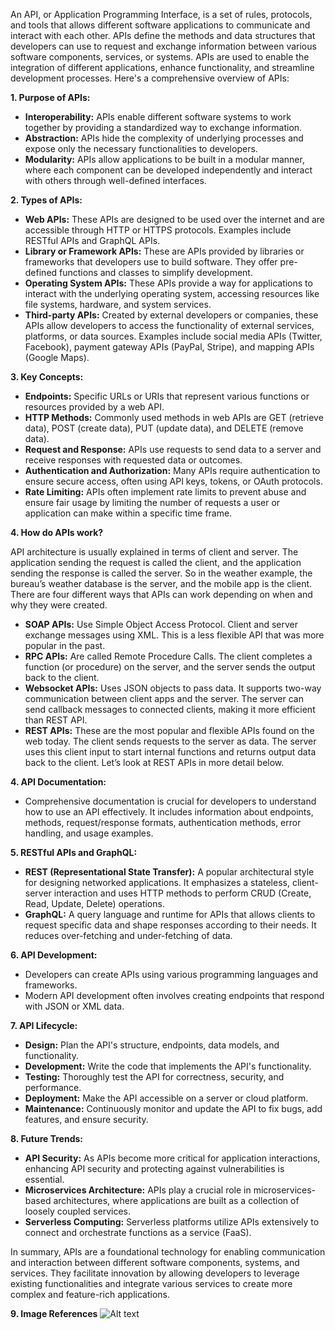 An API, or Application Programming Interface, is a set of rules, protocols, and tools that allows different software applications to communicate and interact with each other. APIs define the methods and data structures that developers can use to request and exchange information between various software components, services, or systems. APIs are used to enable the integration of different applications, enhance functionality, and streamline development processes. Here's a comprehensive overview of APIs:

**1. Purpose of APIs:**
   - **Interoperability:** APIs enable different software systems to work together by providing a standardized way to exchange information.
   - **Abstraction:** APIs hide the complexity of underlying processes and expose only the necessary functionalities to developers.
   - **Modularity:** APIs allow applications to be built in a modular manner, where each component can be developed independently and interact with others through well-defined interfaces.

**2. Types of APIs:**
   - **Web APIs:** These APIs are designed to be used over the internet and are accessible through HTTP or HTTPS protocols. Examples include RESTful APIs and GraphQL APIs.
   - **Library or Framework APIs:** These are APIs provided by libraries or frameworks that developers use to build software. They offer pre-defined functions and classes to simplify development.
   - **Operating System APIs:** These APIs provide a way for applications to interact with the underlying operating system, accessing resources like file systems, hardware, and system services.
   - **Third-party APIs:** Created by external developers or companies, these APIs allow developers to access the functionality of external services, platforms, or data sources. Examples include social media APIs (Twitter, Facebook), payment gateway APIs (PayPal, Stripe), and mapping APIs (Google Maps).

**3. Key Concepts:**
   - **Endpoints:** Specific URLs or URIs that represent various functions or resources provided by a web API.
   - **HTTP Methods:** Commonly used methods in web APIs are GET (retrieve data), POST (create data), PUT (update data), and DELETE (remove data).
   - **Request and Response:** APIs use requests to send data to a server and receive responses with requested data or outcomes.
   - **Authentication and Authorization:** Many APIs require authentication to ensure secure access, often using API keys, tokens, or OAuth protocols.
   - **Rate Limiting:** APIs often implement rate limits to prevent abuse and ensure fair usage by limiting the number of requests a user or application can make within a specific time frame.

**4. How do APIs work?**

API architecture is usually explained in terms of client and server. The application sending the request is called the client, and the application sending the response is called the server. So in the weather example, the bureau’s weather database is the server, and the mobile app is the client. There are four different ways that APIs can work depending on when and why they were created.

- **SOAP APIs:** Use Simple Object Access Protocol. Client and server exchange messages using XML. This is a less flexible API that was more popular in the past.
- **RPC APIs:** Are called Remote Procedure Calls. The client completes a function (or procedure) on the server, and the server sends the output back to the client.
- **Websocket APIs:** Uses JSON objects to pass data. It supports two-way communication between client apps and the server. The server can send callback messages to connected clients, making it more efficient than REST API.
- **REST APIs:** These are the most popular and flexible APIs found on the web today. The client sends requests to the server as data. The server uses this client input to start internal functions and returns output data back to the client. Let’s look at REST APIs in more detail below.


**4. API Documentation:**
   - Comprehensive documentation is crucial for developers to understand how to use an API effectively. It includes information about endpoints, methods, request/response formats, authentication methods, error handling, and usage examples.

**5. RESTful APIs and GraphQL:**
   - **REST (Representational State Transfer):** A popular architectural style for designing networked applications. It emphasizes a stateless, client-server interaction and uses HTTP methods to perform CRUD (Create, Read, Update, Delete) operations.
   - **GraphQL:** A query language and runtime for APIs that allows clients to request specific data and shape responses according to their needs. It reduces over-fetching and under-fetching of data.

**6. API Development:**
   - Developers can create APIs using various programming languages and frameworks.
   - Modern API development often involves creating endpoints that respond with JSON or XML data.

**7. API Lifecycle:**
   - **Design:** Plan the API's structure, endpoints, data models, and functionality.
   - **Development:** Write the code that implements the API's functionality.
   - **Testing:** Thoroughly test the API for correctness, security, and performance.
   - **Deployment:** Make the API accessible on a server or cloud platform.
   - **Maintenance:** Continuously monitor and update the API to fix bugs, add features, and ensure security.

**8. Future Trends:**
   - **API Security:** As APIs become more critical for application interactions, enhancing API security and protecting against vulnerabilities is essential.
   - **Microservices Architecture:** APIs play a crucial role in microservices-based architectures, where applications are built as a collection of loosely coupled services.
   - **Serverless Computing:** Serverless platforms utilize APIs extensively to connect and orchestrate functions as a service (FaaS).

In summary, APIs are a foundational technology for enabling communication and interaction between different software components, systems, and services. They facilitate innovation by allowing developers to leverage existing functionalities and integrate various services to create more complex and feature-rich applications.

**9. Image References**
![Alt text](image.png)
